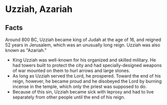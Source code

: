 # Uzziah, Azariah

## Facts

Around 800 BC, Uzziah became king of Judah at the age of 16, and reigned 52 years in Jerusalem, which was an unusually long reign. Uzziah was also known as "Azariah."

* King Uzziah was well-known for his organized and skilled military. He had towers built to protect the city and had specially-designed weapons of war mounted on them to hurl arrows and large stones.
* As long as Uzziah served the Lord, he prospered. Toward the end of his reign, however, he became proud and he disobeyed the Lord by burning incense in the temple, which only the priest was supposed to do.
* Because of this sin, Uzziah became sick with leprosy and had to live separately from other people until the end of his reign.